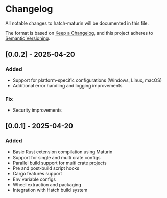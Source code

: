 # Changelog

All notable changes to hatch-maturin will be documented in this file.

The format is based on [Keep a Changelog](https://keepachangelog.com/en/1.0.0/),
and this project adheres to [Semantic Versioning](https://semver.org/spec/v2.0.0.html).

## [0.0.2] - 2025-04-20

### Added
- Support for platform-specific configurations (Windows, Linux, macOS)
- Additional error handling and logging improvements

### Fix
- Security improvements

## [0.0.1] - 2025-04-20

### Added
- Basic Rust extension compilation using Maturin
- Support for single and multi crate configs
- Parallel build support for multi crate projects
- Pre and post-build script hooks
- Cargo features support
- Env variable configs
- Wheel extraction and packaging
- Integration with Hatch build system
